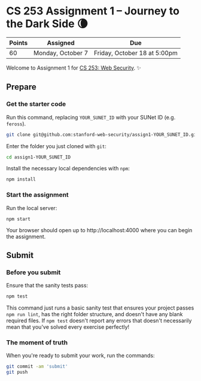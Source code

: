 # CS 253 Assignment 1 – Journey to the Dark Side 🌘

| Points | Assigned | Due |
|--------|----------|-----|
| 60 | Monday, October 7 | Friday, October 18 at 5:00pm |

Welcome to Assignment 1 for [CS 253: Web Security](https://cs253.stanford.edu). ✨

## Prepare

### Get the starter code

Run this command, replacing `YOUR_SUNET_ID` with your SUNet ID (e.g. `feross`).

```bash
git clone git@github.com:stanford-web-security/assign1-YOUR_SUNET_ID.git
```

Enter the folder you just cloned with `git`:

```bash
cd assign1-YOUR_SUNET_ID
```

Install the necessary local dependencies with `npm`:

```bash
npm install
```

### Start the assignment

Run the local server:

```
npm start
```

Your browser should open up to http://localhost:4000 where you can begin the assignment.

## Submit

### Before you submit

Ensure that the sanity tests pass:

```bash
npm test
```

This command just runs a basic sanity test that ensures your project passes `npm run lint`, has the right folder structure, and doesn't have any blank required files. If `npm test` doesn't report any errors that doesn't necessarily mean that you've solved every exercise perfectly!

### The moment of truth

When you're ready to submit your work, run the commands:

```bash
git commit -am 'submit'
git push
```
